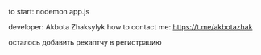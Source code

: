 to start: nodemon app.js

developer: Akbota Zhaksylyk
how to contact me: https://t.me/akbotazhak

осталось добавить рекаптчу в регистрацию